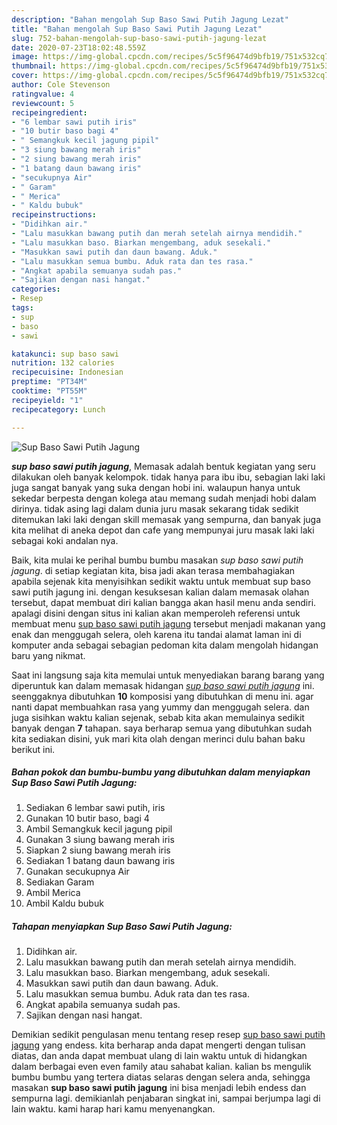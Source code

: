 ```yaml
---
description: "Bahan mengolah Sup Baso Sawi Putih Jagung Lezat"
title: "Bahan mengolah Sup Baso Sawi Putih Jagung Lezat"
slug: 752-bahan-mengolah-sup-baso-sawi-putih-jagung-lezat
date: 2020-07-23T18:02:48.559Z
image: https://img-global.cpcdn.com/recipes/5c5f96474d9bfb19/751x532cq70/sup-baso-sawi-putih-jagung-foto-resep-utama.jpg
thumbnail: https://img-global.cpcdn.com/recipes/5c5f96474d9bfb19/751x532cq70/sup-baso-sawi-putih-jagung-foto-resep-utama.jpg
cover: https://img-global.cpcdn.com/recipes/5c5f96474d9bfb19/751x532cq70/sup-baso-sawi-putih-jagung-foto-resep-utama.jpg
author: Cole Stevenson
ratingvalue: 4
reviewcount: 5
recipeingredient:
- "6 lembar sawi putih iris"
- "10 butir baso bagi 4"
- " Semangkuk kecil jagung pipil"
- "3 siung bawang merah iris"
- "2 siung bawang merah iris"
- "1 batang daun bawang iris"
- "secukupnya Air"
- " Garam"
- " Merica"
- " Kaldu bubuk"
recipeinstructions:
- "Didihkan air."
- "Lalu masukkan bawang putih dan merah setelah airnya mendidih."
- "Lalu masukkan baso. Biarkan mengembang, aduk sesekali."
- "Masukkan sawi putih dan daun bawang. Aduk."
- "Lalu masukkan semua bumbu. Aduk rata dan tes rasa."
- "Angkat apabila semuanya sudah pas."
- "Sajikan dengan nasi hangat."
categories:
- Resep
tags:
- sup
- baso
- sawi

katakunci: sup baso sawi 
nutrition: 132 calories
recipecuisine: Indonesian
preptime: "PT34M"
cooktime: "PT55M"
recipeyield: "1"
recipecategory: Lunch

---
```



![Sup Baso Sawi Putih Jagung](https://img-global.cpcdn.com/recipes/5c5f96474d9bfb19/751x532cq70/sup-baso-sawi-putih-jagung-foto-resep-utama.jpg)

<b><i>sup baso sawi putih jagung</i></b>, Memasak adalah bentuk kegiatan yang seru dilakukan oleh banyak kelompok. tidak hanya para ibu ibu, sebagian laki laki juga sangat banyak yang suka dengan hobi ini. walaupun hanya untuk sekedar berpesta dengan kolega atau memang sudah menjadi hobi dalam dirinya. tidak asing lagi dalam dunia juru masak sekarang tidak sedikit ditemukan laki laki dengan skill memasak yang sempurna, dan banyak juga kita melihat di aneka depot dan cafe yang mempunyai juru masak laki laki sebagai koki andalan nya.

Baik, kita mulai ke perihal bumbu bumbu masakan <i>sup baso sawi putih jagung</i>. di setiap kegiatan kita, bisa jadi akan terasa membahagiakan apabila sejenak kita menyisihkan sedikit waktu untuk membuat sup baso sawi putih jagung ini. dengan kesuksesan kalian dalam memasak olahan tersebut, dapat membuat diri kalian bangga akan hasil menu anda sendiri. apalagi disini dengan situs ini kalian akan memperoleh referensi untuk membuat menu <u>sup baso sawi putih jagung</u> tersebut menjadi makanan yang enak dan menggugah selera, oleh karena itu tandai alamat laman ini di komputer anda sebagai sebagian pedoman kita dalam mengolah hidangan baru yang nikmat.




Saat ini langsung saja kita memulai untuk menyediakan barang barang yang diperuntuk kan dalam memasak hidangan <u><i>sup baso sawi putih jagung</i></u> ini. seenggaknya dibutuhkan <b>10</b> komposisi yang dibutuhkan di menu ini. agar nanti dapat membuahkan rasa yang yummy dan menggugah selera. dan juga sisihkan waktu kalian sejenak, sebab kita akan memulainya sedikit banyak dengan <b>7</b> tahapan. saya berharap semua yang dibutuhkan sudah kita sediakan disini, yuk mari kita olah dengan merinci dulu bahan baku berikut ini.

<!--inarticleads1-->

##### Bahan pokok dan bumbu-bumbu yang dibutuhkan dalam menyiapkan Sup Baso Sawi Putih Jagung:

1. Sediakan 6 lembar sawi putih, iris
1. Gunakan 10 butir baso, bagi 4
1. Ambil  Semangkuk kecil jagung pipil
1. Gunakan 3 siung bawang merah iris
1. Siapkan 2 siung bawang merah iris
1. Sediakan 1 batang daun bawang iris
1. Gunakan secukupnya Air
1. Sediakan  Garam
1. Ambil  Merica
1. Ambil  Kaldu bubuk




<!--inarticleads2-->

##### Tahapan menyiapkan Sup Baso Sawi Putih Jagung:

1. Didihkan air.
1. Lalu masukkan bawang putih dan merah setelah airnya mendidih.
1. Lalu masukkan baso. Biarkan mengembang, aduk sesekali.
1. Masukkan sawi putih dan daun bawang. Aduk.
1. Lalu masukkan semua bumbu. Aduk rata dan tes rasa.
1. Angkat apabila semuanya sudah pas.
1. Sajikan dengan nasi hangat.




Demikian sedikit pengulasan menu tentang resep resep <u>sup baso sawi putih jagung</u> yang endess. kita berharap anda dapat mengerti dengan tulisan diatas, dan anda dapat membuat ulang di lain waktu untuk di hidangkan dalam berbagai even even family atau sahabat kalian. kalian bs mengulik bumbu bumbu yang tertera diatas selaras dengan selera anda, sehingga masakan <b>sup baso sawi putih jagung</b> ini bisa menjadi lebih endess dan sempurna lagi. demikianlah penjabaran singkat ini, sampai berjumpa lagi di lain waktu. kami harap hari kamu menyenangkan.

